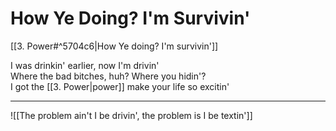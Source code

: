 # How Ye Doing? I'm Survivin'

[[3. Power#^5704c6|How Ye doing? I'm survivin']]

I was drinkin' earlier, now I'm drivin'  
Where the bad bitches, huh? Where you hidin'?  
I got the [[3. Power|power]] make your life so excitin'

---

![[The problem ain't I be drivin', the problem is I be textin']]
